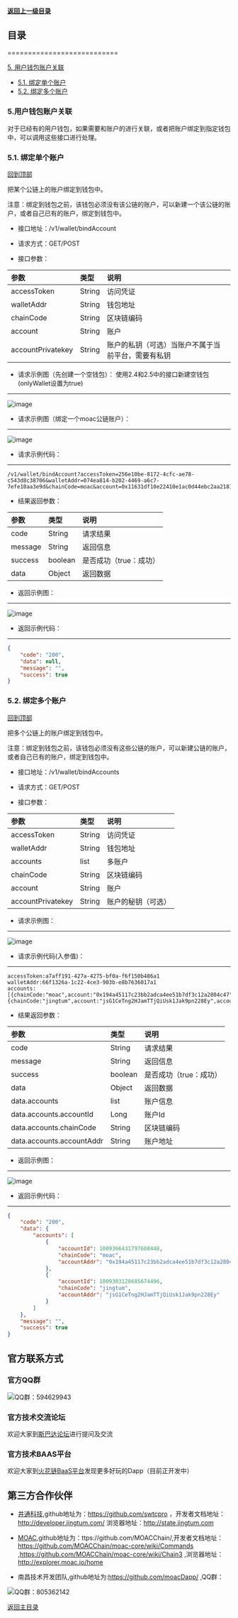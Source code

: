 #### <a href="./index.md#top">返回上一级目录</a>      

## 目录
===========================  

<a href="./chapter05.md#5. 用户钱包账户关联">5. 用户钱包账户关联</a>  <br>
* <a href="./chapter05.md#5.1. 绑定单个账户">5.1. 绑定单个账户</a>  <br> 
* <a href="./chapter05.md#5.2. 绑定多个账户">5.2. 绑定多个账户</a>  <br> 

### <a name="5. 用户钱包账户关联">5.用户钱包账户关联</a>  
对于已经有的用户钱包，如果需要和账户的进行关联，或者把账户绑定到指定钱包中，可以调用这些接口进行处理。


### <a name="5.1. 绑定单个账户">5.1. 绑定单个账户</a> 
[回到顶部](#目录)

把某个公链上的账户绑定到钱包中。

注意：绑定到钱包之前，该钱包必须没有该公链的账户，可以新建一个该公链的账户，或者自己已有的账户，绑定到钱包中。

- 接口地址：/v1/wallet/bindAccount  

- 请求方式：GET/POST  

- 接口参数： 
 
| 参数         | 类型       | 说明   |
| :------------- |:-------------| :-----|
|accessToken|String|访问凭证|
|walletAddr|String|钱包地址|
|chainCode|String|区块链编码|
|account|String|账户|
|accountPrivatekey|String|账户的私钥（可选）当账户不属于当前平台，需要有私钥|
- 请求示例图（先创建一个空钱包）：  使用2.4和2.5中的接口新建空钱包(onlyWallet设置为true)
---
![image](./pics/app_emptyWallet.jpg?raw=true)

- 请求示例图（绑定一个moac公链账户）：  
---
![image](./pics/wallet_bindAccount.jpg?raw=true)

- 请求示例代码：
---
```
/v1/wallet/bindAccount?accessToken=256e10be-8172-4cfc-ae78-c543d8c38706&walletAddr=074ea814-b202-4469-a6c7-7efe10aa3e9d&chainCode=moac&account=0x11631df10e22410e1ac0d44ebc2aa21811ed645a&accountPrivatekey=a1da976cf6106c52365d463096d144a8ac8567323719e4a512143751579756a1
```

- 结果返回参数：

| 参数         | 类型       | 说明   |
| :------------- |:-------------| :-----|
|code|String|请求结果|
|message|String|返回信息|
|success|boolean|是否成功（true：成功）|
|data|Object|返回数据|  
- 返回示例图：
---
![image](./pics/wallet_bindAccount_result.jpg?raw=true)

- 返回示例代码： 
---
``` json
{
    "code": "200",
    "data": null,
    "message": "",
    "success": true
}
```
### <a name="5.2. 绑定多个账户">5.2. 绑定多个账户</a>  
[回到顶部](#目录)

把多个公链上的账户绑定到钱包中。

注意：绑定到钱包之前，该钱包必须没有这些公链的账户，可以新建公链的账户，或者自己已有的账户，绑定到钱包中。

- 接口地址：/v1/wallet/bindAccounts  

- 请求方式：GET/POST  

- 接口参数：  

| 参数         | 类型       | 说明   |
| :------------- |:-------------| :-----|
|accessToken|String|访问凭证|
|walletAddr|String|钱包地址|
|accounts|list|多账户|
|chainCode|String|区块链编码|
|account|String|账户|
|accountPrivatekey|String|账户的秘钥（可选）|
- 请求示例图：
---
![image](./pics/wallet_bindAccounts.jpg?raw=true)

- 请求示例代码(入参值)：
---
```
accessToken:a7aff191-427a-4275-bf0a-f6f150b486a1
walletAddr:66f1326a-1c22-4ce3-903b-e8b7636017a1
accounts:[{chainCode:"moac",account:"0x194a45117c23bb2adca4ee51b7df3c12a2804c47",accountPrivatekey:"97dadf6c897cf042d7e2f279fac87635ef3e0c378b4f1bbf48acb23cd00c7e5b"},{chainCode:"jingtum",account:"jsG1CeTng2HJamTTjQiUsk1Jak9pn228Ey",accountPrivatekey:""}]
```

- 结果返回参数：

| 参数         | 类型       | 说明   |
| :------------- |:-------------| :-----|
|code|String|请求结果|
|message|String|返回信息|
|success|boolean|是否成功（true：成功）|
|data|Object|返回数据|  
|data.accounts|list|账户信息|  
|data.accounts.accountId|Long|账户Id|  
|data.accounts.chainCode|String|区块链编码|  
|data.accounts.accountAddr|String|账户地址|

- 返回示例图：
---
![image](./pics/wallet_bindAccounts_result.jpg?raw=true)


- 返回示例代码：
---
```json
{
    "code": "200",
    "data": {
        "accounts": [
            {
                "accountId": 1009366431797608448,
                "chainCode": "moac",
                "accountAddr": "0x194a45117c23bb2adca4ee51b7df3c12a2804c47"
            },
            {
                "accountId": 1009303128685674496,
                "chainCode": "jingtum",
                "accountAddr": "jsG1CeTng2HJamTTjQiUsk1Jak9pn228Ey"
            }
        ]
    },
    "message": "",
    "success": true
}
```



## 官方联系方式

### 官方QQ群

![QQ群：594629943](../sp.png)

### 官方技术交流论坛
  欢迎大家到<a href="http://sparkda.com/">斯巴达论坛</a>进行提问及交流 

### 官方技术BAAS平台
  欢迎大家到<a href="http://baas.sparkchain.cn/">火花链BaaS平台</a>发现更多好玩的Dapp（目前正开发中）


## 第三方合作伙伴

 - <a href="https://www.jingtum.com/">井通科技</a>,github地址为：https://github.com/swtcpro ，开发者文档地址：http://developer.jingtum.com/  浏览器地址：http://state.jingtum.com

 - <a href="http://www.moac.io/">MOAC</a>,github地址为：ttps://github.com/MOACChain/,开发者文档地址：https://github.com/MOACChain/moac-core/wiki/Commands ,https://github.com/MOACChain/moac-core/wiki/Chain3 ,浏览器地址：http://explorer.moac.io/home

 - 南昌技术开发团队,github地址为:https://github.com/moacDapp/ ,QQ群：

 ![QQ群：805362142](../nc.png)

<a href="./index.md#top">返回主目录</a>  <br>

